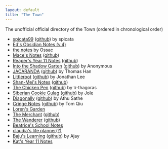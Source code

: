 ```yaml
---
layout: default
title: "The Town"
---
```


The unofficial official directory of the Town (ordered in chronological order)

- [spicata99](https://spicata.99000000.xyz/) ([github](https://github.com/spicata/spicata.github.io)) by spicata
- [Ed's Obsidian Notes (v.4)](https://ed.toomwn.xyz/)
- [the notes](https://notmario.github.io/thenotes/) by Ossac
- [Mace's Notes](https://macesnotes.netlify.app/) ([github](https://github.com/MaceChettiyadan/Y11Notes))
- [Reaper's Year 11 Notes](https://grim4reaper.github.io/Year11Notes/) ([github](https://github.com/Grim4Reaper/Year11Notes))
- [Into the Shadow Garten](https://shadowgarten.toomwn.xyz/) ([github](https://github.com/anonymoof1528/into-the-shadow-garten)) by Anonymous
- [JACARANDA](https://nottacoz.github.io/jacaranda/) ([github](https://github.com/NotTacoz/jacaranda)) by Thomas Han
- [Littleroot](https://nottaro.github.io/littleroot/) ([github](https://github.com/nottaro/littleroot)) by Jonathan Lee
- [Shan-Mei's Notes](https://shanmeis-notes.toomwn.xyz/) ([github](https://github.com/Shan-Mei/shanmeis-notes))
- [The Chicken Pen](https://pi-thagoras.github.io/the-chicken-pen/) ([github](https://github.com/Pi-thagoras/the-chicken-pen)) by π-thagoras
- [Siberian Cookie Gulag](https://rubver16.github.io/joles-notes/) ([github](https://github.com/Rubver16/joles-notes)) by Jole
- [Diagonally](https://super-cookies.github.io/duk/) ([github](https://github.com/Super-Cookies/duk)) by Athu Sathe
- [Cringe Notes](https://grimreaper2654.github.io/Notes/) ([github](https://github.com/GrimReaper2654/Notes)) by Tom Qiu
- [Loren's Garden](https://ionized-satellite-e99.notion.site/Loren-s-2023-Notion-cd03827de0a743468d9fb5a70413fc95)
- [The Merchant](https://harzavad.github.io/the-merchant/) ([github](https://github.com/harzavad/the-merchant))
- [The Wanderer](https://rewind789.github.io/wanderer-obsidian-archive/) ([github](https://github.com/Rewind789/wanderer-obsidian-archive))
- [Beatrice's School Notes](https://beatricesychong.wixsite.com/notes)
- [claudia's life planner(?)](https://cshc.notion.site/cshc/claudia-s-life-planner-c23280690bef46b79adee2d0773c5591)
- [Baju's Learning](https://baju-s.toomwn.xyz/) ([github](https://github.com/RJDJcool3/baju-s)) by Ajay
- [Kat's Year 11 Notes](https://coreonett.notion.site/coreonett/Year-11-Notes-6978dbec99e943649a3a0773b2ee0587)

